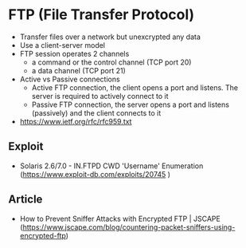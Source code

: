 # FTP (File Transfer Protocol)

- Transfer files over a network but unexcrypted any data
- Use a client-server model
- FTP session operates 2 channels
  - a command or the control channel (TCP port 20)
  - a data channel (TCP port 21)
- Active vs Passive connections
  - Active FTP connection, the client opens a port and listens. The server is required to actively connect to it
  - Passive FTP connection, the server opens a port and listens (passively) and the client connects to it
 - https://www.ietf.org/rfc/rfc959.txt 

## Exploit

 - Solaris 2.6/7.0 - IN.FTPD CWD 'Username' Enumeration (https://www.exploit-db.com/exploits/20745 )

## Article

- How to Prevent Sniffer Attacks with Encrypted FTP | JSCAPE (https://www.jscape.com/blog/countering-packet-sniffers-using-encrypted-ftp)
